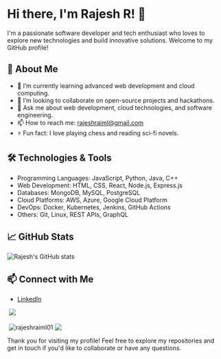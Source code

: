 # Hi there, I'm Rajesh R! 👋

I'm a passionate software developer and tech enthusiast who loves to explore new technologies and build innovative solutions. Welcome to my GitHub profile!

## 🚀 About Me

- 🌱 I’m currently learning advanced web development and cloud computing.
- 👯 I’m looking to collaborate on open-source projects and hackathons.
- 💬 Ask me about web development, cloud technologies, and software engineering.
- 📫 How to reach me: [rajeshraiml@gmail.com](mailto:rajeshraiml@gmail.com)
- ⚡ Fun fact: I love playing chess and reading sci-fi novels.

## 🛠 Technologies & Tools

- Programming Languages: JavaScript, Python, Java, C++
- Web Development: HTML, CSS, React, Node.js, Express.js
- Databases: MongoDB, MySQL, PostgreSQL
- Cloud Platforms: AWS, Azure, Google Cloud Platform
- DevOps: Docker, Kubernetes, Jenkins, GitHub Actions
- Others: Git, Linux, REST APIs, GraphQL

## 📈 GitHub Stats

![Rajesh's GitHub stats](https://github-readme-stats.vercel.app/api?username=rajeshraiml01&show_icons=true&theme=radical)

## 📫 Connect with Me

- [LinkedIn](https://www.linkedin.com/in/rajesh-r-821b1649/)

&nbsp;![](https://komarev.com/ghpvc/?username=rajeshraiml01&color=brightgreen)
<p>&nbsp;<img align="center" src="https://github-readme-stats.vercel.app/api?username=rajeshraiml01&show_icons=true&rank_icon=github&locale=en" alt="rajeshraiml01" />
<img align="center" src="https://github-readme-stats.vercel.app/api/top-langs/?username=ashishps1&layout=compact&hide_border=true&&langs_count=10&show_icons=true&theme=transparent" />
</p>

Thank you for visiting my profile! Feel free to explore my repositories and get in touch if you'd like to collaborate or have any questions.
